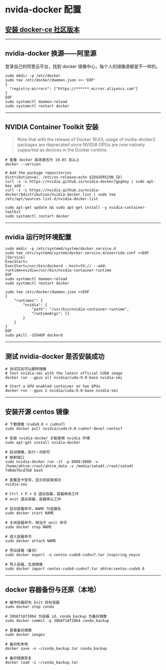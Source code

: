 # nvida-docker 配置

## [安装 docker-ce 社区版本](https://mirrors.tuna.tsinghua.edu.cn/help/docker-ce/)

---

## nvidia-docker 换源——阿里源

登录自己的阿里云平台，找到 docker 镜像中心，每个人的镜像源都是不一样的。

```
sudo mkdir -p /etc/docker
sudo tee /etc/docker/daemon.json <<-'EOF'
{
  "registry-mirrors": ["https://******.mirror.aliyuncs.com"]
}
EOF
sudo systemctl daemon-reload
sudo systemctl restart docker
```

---

## NVIDIA Container Toolkit 安装

> Note that with the release of Docker 19.03, usage of nvidia-docker2 packages are deprecated since NVIDIA GPUs are now natively supported as devices in the Docker runtime.

```
# 查看 docker 版本是否为 19.03 及以上
docker --version

# Add the package repositories
distribution=$(. /etc/os-release;echo $ID$VERSION_ID)
curl -s -L https://nvidia.github.io/nvidia-docker/gpgkey | sudo apt-key add -
curl -s -L https://nvidia.github.io/nvidia-docker/$distribution/nvidia-docker.list | sudo tee /etc/apt/sources.list.d/nvidia-docker.list

sudo apt-get update && sudo apt-get install -y nvidia-container-toolkit
sudo systemctl restart docker
```
---

## nvidia 运行时环境配置

```
sudo mkdir -p /etc/systemd/system/docker.service.d
sudo tee /etc/systemd/system/docker.service.d/override.conf <<EOF
[Service]
ExecStart=
ExecStart=/usr/bin/dockerd --host=fd:// --add-runtime=nvidia=/usr/bin/nvidia-container-runtime
EOF
sudo systemctl daemon-reload
sudo systemctl restart docker
```

```
sudo tee /etc/docker/daemon.json <<EOF
{
    "runtimes": {
        "nvidia": {
            "path": "/usr/bin/nvidia-container-runtime",
            "runtimeArgs": []
        }
    }
}
EOF
sudo pkill -SIGHUP dockerd
```

---

## 测试 nvidia-docker 是否安装成功

```
# 测试完后可以删除镜像
# Test nvidia-smi with the latest official CUDA image
docker run --gpus all nvidia/cuda:9.0-base nvidia-smi

# Start a GPU enabled container on two GPUs
docker run --gpus 2 nvidia/cuda:9.0-base nvidia-smi
```

---

## 安装开源 centos 镜像

```
# 下载镜像（cuda9.0 + cudnn7）
sudo docker pull nvidia/cuda:9.0-cudnn7-devel-centos7

# 安装 nvidia-docker 才能使用 nvidia 环境
sudo apt-get install nvidia-docker

# 启动镜像，执行一次即可
# 映射端口
sudo nvidia-docker run -it -p 8888:8888 -v /home/ahtcm:/root/ahtcm_data -v /media/sata4t:/root/sata4t fd0de7bcd7b0 bash

# 查看显卡型号，显示则安装成功
nvidia-smi

# Ctrl + P + Q 退出容器，容器继续工作
# exit 退出容器，容器停止工作

# 启动容器命令，NAME 为容器名
sudo docker start NAME

# 关闭容器命令，相当于 exit 命令
sudo docker stop NAME

# 进入容器命令
sudo docker attach NAME

# 导出容器（备份）
sudo docker export -o centos-cuda9-cudnn7.tar inspiring_noyce

# 导入容器，生成镜像
sudo docker import centos-cuda9-cudnn7.tar ahtcm:centos-cuda9.0
```

---

## docker 容器备份与还原（本地）
```
# 操作时最好先 Exit 目标容器
sudo docker stop conda

# 30b8f18f20b4 为容器 id，conda_backup 为备份镜像
sudo docker commit -p 30b8f18f20b4 conda_backup

# 查看备份镜像
sudo docker images

# 备份到本地
docker save -o ~/conda_backup.tar conda_backup

# 备份镜像恢复
docker load -i ~/conda_backup.tar
```